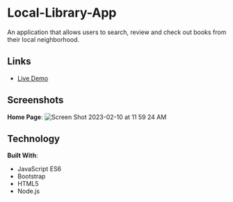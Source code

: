 # Local-Library-App

An application that allows users to search, review and check out books from their local neighborhood.

## Links
+ [Live Demo](https://clay0277.github.io/Local-Library-App/)

## Screenshots

**Home Page**: ![Screen Shot 2023-02-10 at 11 59 24 AM](https://user-images.githubusercontent.com/111237794/218151161-10113738-e949-4741-a945-bf37f88155dc.png)

## Technology

**Built With**: 
+ JavaScript ES6
+ Bootstrap
+ HTML5 
+ Node.js


